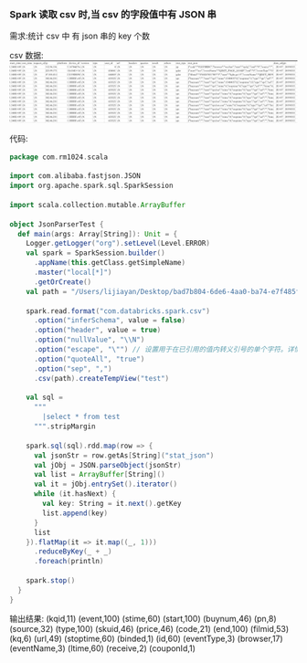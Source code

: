 ###  Spark 读取 csv 时,当 csv 的字段值中有 JSON 串 

需求:统计 csv 中 有 json 串的 key 个数

csv 数据:
![csv](https://www.github.com/lijiayan2015/cangku/raw/master/小书匠/1555295890333.png)

代码:
``` scala
package com.rm1024.scala

import com.alibaba.fastjson.JSON
import org.apache.spark.sql.SparkSession

import scala.collection.mutable.ArrayBuffer

object JsonParserTest {
  def main(args: Array[String]): Unit = {
    Logger.getLogger("org").setLevel(Level.ERROR)
    val spark = SparkSession.builder()
      .appName(this.getClass.getSimpleName)
      .master("local[*]")
      .getOrCreate()
    val path = "/Users/lijiayan/Desktop/bad7b804-6de6-4aa0-ba74-e7f485fbf41c.csv"
   
    spark.read.format("com.databricks.spark.csv")
      .option("inferSchema", value = false)
      .option("header", value = true)
      .option("nullValue", "\\N")
      .option("escape", "\"") // 设置用于在已引用的值内转义引号的单个字符。详情见 spark 读取 csv 官网介绍 https://spark.apache.org/docs/2.0.2/api/java/org/apache/spark/sql/DataFrameReader.html#option(java.lang.String,%20boolean)
      .option("quoteAll", "true")
      .option("sep", ",")
      .csv(path).createTempView("test")
    
    val sql =
      """
        |select * from test
      """.stripMargin

    spark.sql(sql).rdd.map(row => {
      val jsonStr = row.getAs[String]("stat_json")
      val jObj = JSON.parseObject(jsonStr)
      val list = ArrayBuffer[String]()
      val it = jObj.entrySet().iterator()
      while (it.hasNext) {
        val key: String = it.next().getKey
        list.append(key)
      }
      list
    }).flatMap(it => it.map((_, 1)))
      .reduceByKey(_ + _)
      .foreach(println)
    
    spark.stop()
  }
}

```

输出结果:
(kqid,11)
(event,100)
(stime,60)
(start,100)
(buynum,46)
(pn,8)
(source,32)
(type,100)
(skuid,46)
(price,46)
(code,21)
(end,100)
(filmid,53)
(kq,6)
(url,49)
(stoptime,60)
(binded,1)
(id,60)
(eventType,3)
(browser,17)
(eventName,3)
(ltime,60)
(receive,2)
(couponId,1)

